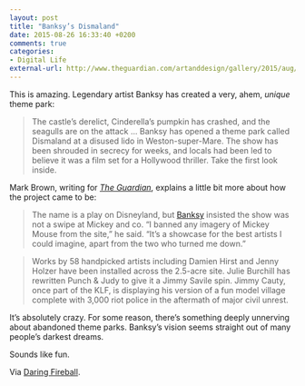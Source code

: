 ```yaml
---
layout: post
title: "Banksy’s Dismaland"
date: 2015-08-26 16:33:40 +0200
comments: true
categories: 
- Digital Life
external-url: http://www.theguardian.com/artanddesign/gallery/2015/aug/20/banksy-dismaland-a-theme-park-unsuitable-for-children-in-pictures
---
```


This is amazing. Legendary artist Banksy has created a very, ahem, _unique_ theme park:

> The castle’s derelict, Cinderella’s pumpkin has crashed, and the seagulls are on the attack ... Banksy has opened a theme park called Dismaland at a disused lido in Weston-super-Mare. The show has been shrouded in secrecy for weeks, and locals had been led to believe it was a film set for a Hollywood thriller. Take the first look inside.

Mark Brown, writing for _[The Guardian](http://www.theguardian.com/artanddesign/2015/aug/20/banksy-dismaland-amusements-anarchism-weston-super-mare)_, explains a little bit more about how the project came to be:

> The name is a play on Disneyland, but [Banksy](http://www.theguardian.com/artanddesign/banksy) insisted the show was not a swipe at Mickey and co. “I banned any imagery of Mickey Mouse from the site,” he said. “It’s a showcase for the best artists I could imagine, apart from the two who turned me down.”

> Works by 58 handpicked artists including Damien Hirst and Jenny Holzer have been installed across the 2.5-acre site. Julie Burchill has rewritten Punch & Judy to give it a Jimmy Savile spin. Jimmy Cauty, once part of the KLF, is displaying his version of a fun model village complete with 3,000 riot police in the aftermath of major civil unrest.

It’s absolutely crazy. For some reason, there’s something deeply unnerving about abandoned theme parks. Banksy’s vision seems straight out of many people’s darkest dreams.

Sounds like fun. 

Via [Daring Fireball](http://daringfireball.net/linked/2015/08/25/banksy-dismaland).